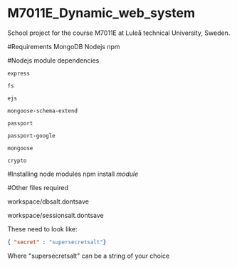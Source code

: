 M7011E_Dynamic_web_system
=========================

School project for the course M7011E at Luleå technical University, Sweden.

#Requirements
	MongoDB
	Nodejs
	npm

#Nodejs module dependencies

	express

	fs

	ejs

	mongoose-schema-extend

	passport

	passport-google

	mongoose

	crypto

#Installing node modules
	npm install *module*

#Other files required

workspace/dbsalt.dontsave

workspace/sessionsalt.dontsave

These need to look like: 
```json
{ "secret" : "supersecretsalt"}
```
Where "supersecretsalt" can be a string of your choice